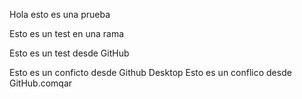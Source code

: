 Hola esto es una prueba

Esto es un test en una rama

Esto es un test desde GitHub 

Esto es un conficto desde Github Desktop
Esto es un conflico desde GitHub.comqar

